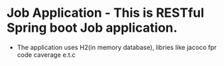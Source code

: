 # Job Application - This is RESTful Spring boot Job application.
* The application uses H2(in memory database), libries like jacoco fpr code caverage e.t.c 
